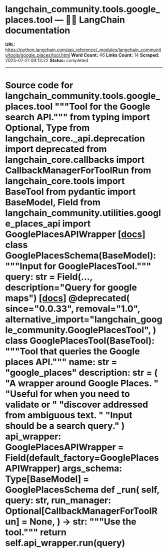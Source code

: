 # langchain_community.tools.google_places.tool — 🦜🔗 LangChain  documentation

**URL:** https://python.langchain.com/api_reference/_modules/langchain_community/tools/google_places/tool.html
**Word Count:** 46
**Links Count:** 14
**Scraped:** 2025-07-21 09:13:22
**Status:** completed

---

# Source code for langchain\_community.tools.google\_places.tool               """Tool for the Google search API."""          from typing import Optional, Type          from langchain_core._api.deprecation import deprecated     from langchain_core.callbacks import CallbackManagerForToolRun     from langchain_core.tools import BaseTool     from pydantic import BaseModel, Field          from langchain_community.utilities.google_places_api import GooglePlacesAPIWrapper                              [[docs]](https://python.langchain.com/api_reference/community/tools/langchain_community.tools.google_places.tool.GooglePlacesSchema.html#langchain_community.tools.google_places.tool.GooglePlacesSchema)     class GooglePlacesSchema(BaseModel):         """Input for GooglePlacesTool."""              query: str = Field(..., description="Query for google maps")                                             [[docs]](https://python.langchain.com/api_reference/community/tools/langchain_community.tools.google_places.tool.GooglePlacesTool.html#langchain_community.tools.google_places.tool.GooglePlacesTool)     @deprecated(         since="0.0.33",         removal="1.0",         alternative_import="langchain_google_community.GooglePlacesTool",     )     class GooglePlacesTool(BaseTool):         """Tool that queries the Google places API."""              name: str = "google_places"         description: str = (             "A wrapper around Google Places. "             "Useful for when you need to validate or "             "discover addressed from ambiguous text. "             "Input should be a search query."         )         api_wrapper: GooglePlacesAPIWrapper = Field(default_factory=GooglePlacesAPIWrapper)         args_schema: Type[BaseModel] = GooglePlacesSchema              def _run(             self,             query: str,             run_manager: Optional[CallbackManagerForToolRun] = None,         ) -> str:             """Use the tool."""             return self.api_wrapper.run(query)